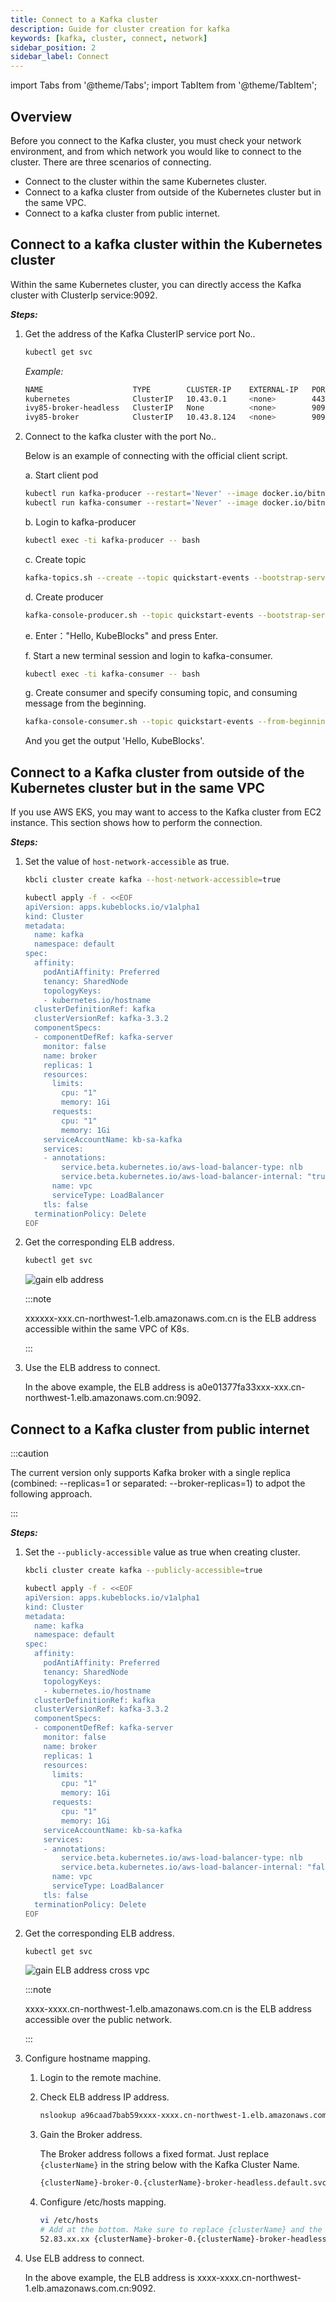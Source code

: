 ```yaml
---
title: Connect to a Kafka cluster 
description: Guide for cluster creation for kafka
keywords: [kafka, cluster, connect, network]
sidebar_position: 2
sidebar_label: Connect
---
```


import Tabs from '@theme/Tabs';
import TabItem from '@theme/TabItem';

## Overview

Before you connect to the Kafka cluster, you must check your network environment, and from which network you would like to connect to the cluster.
There are three scenarios of connecting.

* Connect to the cluster within the same Kubernetes cluster.
* Connect to a kafka cluster from outside of the Kubernetes cluster but in the same VPC.
* Connect to a kafka cluster from public internet.

## Connect to a kafka cluster within the Kubernetes cluster

Within the same Kubernetes cluster, you can directly access the Kafka cluster with ClusterIp service:9092.

***Steps:***

1. Get the address of the Kafka ClusterIP service port No..

   ```bash
   kubectl get svc 
   ```

   *Example:*

   ```bash
   NAME                    TYPE        CLUSTER-IP    EXTERNAL-IP   PORT(S)                               AGE
   kubernetes              ClusterIP   10.43.0.1     <none>        443/TCP                               9d
   ivy85-broker-headless   ClusterIP   None          <none>        9092/TCP,9093/TCP,9094/TCP,5556/TCP   7d16h
   ivy85-broker            ClusterIP   10.43.8.124   <none>        9093/TCP,9092/TCP,5556/TCP            7d16h
   ```

2. Connect to the kafka cluster with the port No..

   Below is an example of connecting with the official client script.

   a. Start client pod

     ```bash
     kubectl run kafka-producer --restart='Never' --image docker.io/bitnami/kafka:3.3.2-debian-11-r54 --command -- sleep infinity
     kubectl run kafka-consumer --restart='Never' --image docker.io/bitnami/kafka:3.3.2-debian-11-r54 --command -- sleep infinity
     ```

   b. Login to kafka-producer

     ```bash
     kubectl exec -ti kafka-producer -- bash
     ```

   c. Create topic

     ```bash
     kafka-topics.sh --create --topic quickstart-events --bootstrap-server xxx-broker:9092
     ```

   d. Create producer

     ```bash
     kafka-console-producer.sh --topic quickstart-events --bootstrap-server xxx-broker:9092 
     ```

   e. Enter："Hello, KubeBlocks" and press Enter.

   f. Start a new terminal session and login to kafka-consumer.

     ```bash
     kubectl exec -ti kafka-consumer -- bash
     ```

   g. Create consumer and specify consuming topic, and consuming message from the beginning.

     ```bash
     kafka-console-consumer.sh --topic quickstart-events --from-beginning --bootstrap-server xxx-broker:9092
     ```

    And you get the output 'Hello, KubeBlocks'.

## Connect to a Kafka cluster from outside of the Kubernetes cluster but in the same VPC

If you use AWS EKS, you may want to access to the Kafka cluster from EC2 instance. This section shows how to perform the connection.

***Steps:***

1. Set the value of `host-network-accessible` as true.

    <Tabs>
    <TabItem value="kbcli" label="kbcli" default>

    ```bash
    kbcli cluster create kafka --host-network-accessible=true
    ```

    </TabItem>
    <TabItem value="kubectl" label="kubectl" >

    ```bash
    kubectl apply -f - <<EOF
    apiVersion: apps.kubeblocks.io/v1alpha1
    kind: Cluster
    metadata:
      name: kafka
      namespace: default
    spec:
      affinity:
        podAntiAffinity: Preferred
        tenancy: SharedNode
        topologyKeys:
        - kubernetes.io/hostname
      clusterDefinitionRef: kafka
      clusterVersionRef: kafka-3.3.2
      componentSpecs:
      - componentDefRef: kafka-server
        monitor: false
        name: broker
        replicas: 1
        resources:
          limits:
            cpu: "1"
            memory: 1Gi
          requests:
            cpu: "1"
            memory: 1Gi
        serviceAccountName: kb-sa-kafka
        services:
        - annotations: 
            service.beta.kubernetes.io/aws-load-balancer-type: nlb
            service.beta.kubernetes.io/aws-load-balancer-internal: "true"
          name: vpc
          serviceType: LoadBalancer
        tls: false
      terminationPolicy: Delete
    EOF
    ```

    </TabItem>

    </Tabs>

2. Get the corresponding ELB address.

   ```bash
   kubectl get svc 
   ```

   ![gain elb address](./../../../img/connect-to-kafka-cluster-gain-elb-address.png)

     :::note

     xxxxxx-xxx.cn-northwest-1.elb.amazonaws.com.cn is the ELB address accessible within the same VPC of K8s.

     :::

3. Use the ELB address to connect.

    In the above example, the ELB address is a0e01377fa33xxx-xxx.cn-northwest-1.elb.amazonaws.com.cn:9092.

## Connect to a Kafka cluster from public internet

:::caution

The current version only supports Kafka broker with a single replica (combined: --replicas=1 or separated: --broker-replicas=1) to adpot the following approach.

:::

***Steps:***

1. Set the `--publicly-accessible` value as true when creating cluster.

    <Tabs>
    <TabItem value="kbcli" label="kbcli" default>

    ```bash
    kbcli cluster create kafka --publicly-accessible=true
    ```

    </TabItem>

    <TabItem value="kubectl" label="kubectl" >

    ```bash
    kubectl apply -f - <<EOF
    apiVersion: apps.kubeblocks.io/v1alpha1
    kind: Cluster
    metadata:
      name: kafka
      namespace: default
    spec:
      affinity:
        podAntiAffinity: Preferred
        tenancy: SharedNode
        topologyKeys:
        - kubernetes.io/hostname
      clusterDefinitionRef: kafka
      clusterVersionRef: kafka-3.3.2
      componentSpecs:
      - componentDefRef: kafka-server
        monitor: false
        name: broker
        replicas: 1
        resources:
          limits:
            cpu: "1"
            memory: 1Gi
          requests:
            cpu: "1"
            memory: 1Gi
        serviceAccountName: kb-sa-kafka
        services:
        - annotations: 
            service.beta.kubernetes.io/aws-load-balancer-type: nlb
            service.beta.kubernetes.io/aws-load-balancer-internal: "false"
          name: vpc
          serviceType: LoadBalancer
        tls: false
      terminationPolicy: Delete
    EOF
    ```

    </TabItem>

    </Tabs>

2. Get the corresponding ELB address.

   ```bash
   kubectl get svc
   ```

   ![gain ELB address cross vpc](./../../../img/kafka-connect-cross-vpc.png)

     :::note

     xxxx-xxxx.cn-northwest-1.elb.amazonaws.com.cn is the ELB address accessible over the public network.

     :::

3. Configure hostname mapping.
   1. Login to the remote machine.
   2. Check ELB address IP address.

      ```bash
      nslookup a96caad7bab59xxxx-xxxx.cn-northwest-1.elb.amazonaws.com.cn
      ```

   3. Gain the Broker address.

      The Broker address follows a fixed format. Just replace `{clusterName}` in the string below with the Kafka Cluster Name.

      ```bash
      {clusterName}-broker-0.{clusterName}-broker-headless.default.svc
      ```

   4. Configure /etc/hosts mapping.

       ```bash
       vi /etc/hosts
       # Add at the bottom. Make sure to replace {clusterName} and the IP address with the actual values:
       52.83.xx.xx {clusterName}-broker-0.{clusterName}-broker-headless.default.svc
       ```

4. Use ELB address to connect.

    In the above example, the ELB address is xxxx-xxxx.cn-northwest-1.elb.amazonaws.com.cn:9092.